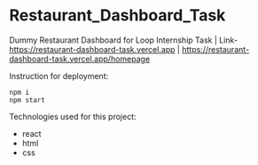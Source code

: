 # Restaurant_Dashboard_Task
Dummy Restaurant Dashboard for Loop Internship Task | Link- https://restaurant-dashboard-task.vercel.app | https://restaurant-dashboard-task.vercel.app/homepage

 Instruction for deployment:
 
    npm i 
    npm start
    
 Technologies used for this project:
 - react
 - html
 - css
 
